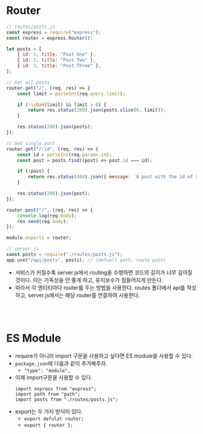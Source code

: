 # Router

```jsx
// routes/posts.js
const express = require("express");
const router = express.Router();

let posts = [
    { id: 1, title: "Post One" },
    { id: 2, title: "Post Two" },
    { id: 3, title: "Post Three" },
];

// Get all posts
router.get("/", (req, res) => {
    const limit = parseInt(req.query.limit);

    if (!isNaN(limit) && limit > 0) {
        return res.status(200).json(posts.slice(0, limit));
    }

    res.status(200).json(posts);
});

// Get single post
router.get("/:id", (req, res) => {
    const id = parseInt(req.params.id);
    const post = posts.find((post) => post.id === id);

    if (!post) {
        return res.status(404).json({ message: `A post with the id of ${id} was not found` });
    }

    res.status(200).json(post);
});

router.post("/", (req, res) => {
    console.log(req.body);
    res.send(req.body);
});

module.exports = router;
```

```jsx
// server.js
const posts = require("./routes/posts.js");
app.use("/api/posts", posts); // (defualt path, route path)
```

-   서비스가 커질수록 server.js에서 routing을 수행하면 코드의 길이가 너무 길어질 것이다. 이는 가독성을 안 좋게 하고, 유지보수가 힘들어지게 만든다.
-   따라서 각 엔티티마다 router를 두는 방법을 사용한다. routes 폴더에서 api를 작성하고, server.js에서는 해당 router를 연결하여 사용한다.

<br><br>

# ES Module

-   require가 아니라 import 구문을 사용하고 싶다면 ES module을 사용할 수 있다.
-   `package.json`에 다음과 같이 추가해주자.
    -   `"type": "module",`
-   이제 import구문을 사용할 수 있다.
    ```
    import express from "express";
    import path from "path";
    import posts from "./routes/posts.js";
    ```
-   export는 두 가지 방식이 있다.
    -   `export defulat router;`
    -   `export { router };`
